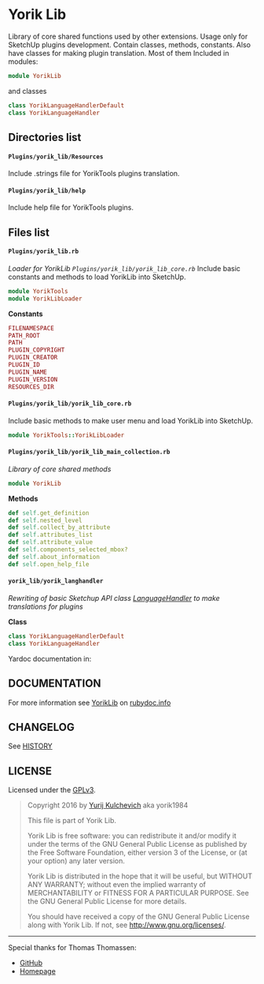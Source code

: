 Yorik Lib
=========
Library of core shared functions used by other extensions. Usage only for SketchUp plugins development. Contain classes, methods, constants. Also have classes for making plugin translation. Most of them Included in modules:

```ruby
module YorikLib
```

and classes

```ruby
class YorikLanguageHandlerDefault
class YorikLanguageHandler
```

Directories list
----------------
#### `Plugins/yorik_lib/Resources`
Include .strings file for YorikTools plugins translation.

#### `Plugins/yorik_lib/help`
Include help file for YorikTools plugins.

Files list
----------------

#### `Plugins/yorik_lib.rb`

*Loader for YorikLib `Plugins/yorik_lib/yorik_lib_core.rb`*
Include basic constants and methods to load YorikLib into SketchUp.

```ruby
module YorikTools
module YorikLibLoader
```

**Constants**

```ruby
FILENAMESPACE
PATH_ROOT
PATH
PLUGIN_COPYRIGHT
PLUGIN_CREATOR
PLUGIN_ID
PLUGIN_NAME
PLUGIN_VERSION
RESOURCES_DIR
```

#### `Plugins/yorik_lib/yorik_lib_core.rb`
    
Include basic methods to make user menu and load YorikLib into SketchUp.

```ruby
module YorikTools::YorikLibLoader
```


#### `Plugins/yorik_lib/yorik_lib_main_collection.rb`
*Library of core shared methods*

```ruby
module YorikLib
```

**Methods**

```ruby
def self.get_definition
def self.nested_level
def self.collect_by_attribute
def self.attributes_list
def self.attribute_value
def self.components_selected_mbox?
def self.about_information
def self.open_help_file
```

#### `yorik_lib/yorik_langhandler`
*Rewriting of basic Sketchup API class [LanguageHandler](http://www.sketchup.com/intl/en/developer/docs/ourdoc/languagehandler) to make translations for plugins* 

**Class**

```ruby
class YorikLanguageHandlerDefault
class YorikLanguageHandler
```

 Yardoc documentation in: 

DOCUMENTATION
---------

For more information see [YorikLib](http://www.rubydoc.info/github/yorik1984/Yorik_Lib/index) on [rubydoc.info](http://www.rubydoc.info)

CHANGELOG
---------

See [HISTORY](HISTORY.md)

LICENSE
-------

Licensed under the [GPLv3](https://www.gnu.org/licenses/gpl-3.0.txt).

> Copyright 2016 by  [Yurij Kulchevich](mailto:yorik1984@gmail.com) aka yorik1984
>
> This file is part of Yorik Lib.
>
> Yorik Lib is free software: you can redistribute it and/or modify
> it under the terms of the GNU General Public License as published by
> the Free Software Foundation, either version 3 of the License, or
> (at your option) any later version.
>
> Yorik Lib is distributed in the hope that it will be useful,
> but WITHOUT ANY WARRANTY; without even the implied warranty of
> MERCHANTABILITY or FITNESS FOR A PARTICULAR PURPOSE.  See the
> GNU General Public License for more details.
>
> You should have received a copy of the GNU General Public License
> along with Yorik Lib.  If not, see <http://www.gnu.org/licenses/>.
> 

---
Special thanks for Thomas Thomassen:
* [GitHub](https://github.com/thomthom)
* [Homepage](http://www.thomthom.net/)
